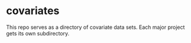 # covariates

This repo serves as a directory of covariate data sets. Each major project gets its own subdirectory.

